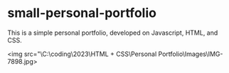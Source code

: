 # small-personal-portfolio
This is a simple personal portfolio, developed on Javascript, HTML, and CSS.

<img src="\C:\coding\2023\HTML + CSS\Personal Portfolio\Images\IMG-7898.jpg>
